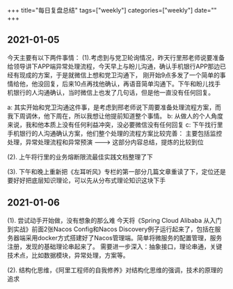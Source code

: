 +++
title="每日复盘总结"
tags=["weekly"]
categories=["weekly"]
date=""
+++

## 2021-01-05

今天主要有以下两件事情：
(1).考虑到与党卫轮询情况，昨天行里邢老师说要准备给领导讲下APP端异常处理流程，今天早上与盼儿沟通，确认手机银行APP那边已经有现成的方案，于是就微信上想和党卫沟通下，
刚开始9点多发了一个简单的事情给他，他没回复，后来10点再找他确认，再语音简单沟通下。下午和盼儿找手机银行的人沟通确认，当时微信上也发了几句话，但是他一直没有任何回复。

a: 其实开始和党卫沟通这件事，是考虑到邢老师说下周要准备处理流程方案，而我下周调休，他下周在，所以我想让他提前知道整个事情。
b: 从做人的个人角度来说，我和他本质上没有任何利益冲突，没必要微信没有任何回复
c: 下午找行里手机银行的人沟通确认方案，他们整个处理的流程方案比较完善： 主要包括监控处理，异常处理流程和异常预演 ---> 这部分内容总结，提炼的比较到位

(2). 上午将行里的业务熔断限流最佳实践文档整理了下

(3). 下午和晚上重新把《左耳听风》专栏的第一部分几篇文章重读了下，定位还是要好好把底层知识理论，可以先从分布式理论知识这块下手


## 2021-01-06
(1). 尝试动手开始做，没有想象的那么难
今天将《Spring Cloud Alibaba 从入门到实战》前面2张Nacos Config和Nacos Discovery例子运行起来了，包括在服务器端采用docker方式搭建好了Nacos管理端。简单将微服务的配置管理，服务注册，发现的基础理论串起来了。
需要进一步深入：抽象接口，理论串通，关键技术点，比如数据模块，异常处理，方案等。

(2). 结构化思维，《阿里工程师的自我修养》对结构化思维的强调，技术的原理的追求